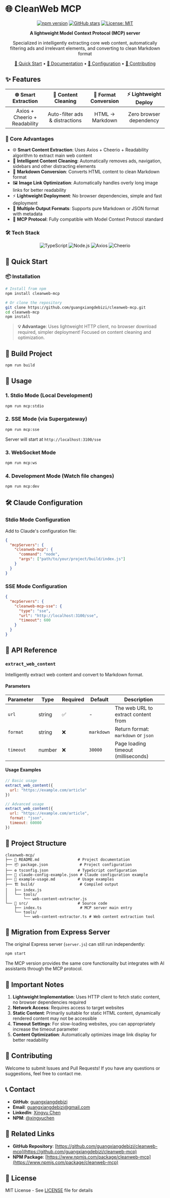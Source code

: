 # 🌐 CleanWeb MCP

<div align="center">

[![npm version](https://badge.fury.io/js/cleanweb-mcp.svg)](https://www.npmjs.com/package/cleanweb-mcp)
[![GitHub stars](https://img.shields.io/github/stars/guangxiangdebizi/cleanweb-mcp.svg)](https://github.com/guangxiangdebizi/cleanweb-mcp)
[![License: MIT](https://img.shields.io/badge/License-MIT-yellow.svg)](https://opensource.org/licenses/MIT)

**A lightweight Model Context Protocol (MCP) server**

Specialized in intelligently extracting core web content, automatically filtering ads and irrelevant elements, and converting to clean Markdown format

[🚀 Quick Start](#-quick-start) • [📖 Documentation](#-usage) • [🔧 Configuration](#-claude-configuration) • [🤝 Contributing](#-contributing)

</div>

## ✨ Features

<div align="center">

| 🌐 Smart Extraction | 🧹 Content Cleaning | 📝 Format Conversion | ⚡ Lightweight Deploy |
|:---:|:---:|:---:|:---:|
| Axios + Cheerio + Readability | Auto-filter ads & distractions | HTML → Markdown | Zero browser dependency |

</div>

### 🎯 Core Advantages

- 🌐 **Smart Content Extraction**: Uses Axios + Cheerio + Readability algorithm to extract main web content
- 🧹 **Intelligent Content Cleaning**: Automatically removes ads, navigation, sidebars and other distracting elements
- 📝 **Markdown Conversion**: Converts HTML content to clean Markdown format
- 🖼️ **Image Link Optimization**: Automatically handles overly long image links for better readability
- ⚡ **Lightweight Deployment**: No browser dependencies, simple and fast deployment
- 🔧 **Multiple Output Formats**: Supports pure Markdown or JSON format with metadata
- 🚀 **MCP Protocol**: Fully compatible with Model Context Protocol standard

### 🛠️ Tech Stack

<div align="center">

![TypeScript](https://img.shields.io/badge/TypeScript-007ACC?style=for-the-badge&logo=typescript&logoColor=white)
![Node.js](https://img.shields.io/badge/Node.js-43853D?style=for-the-badge&logo=node.js&logoColor=white)
![Axios](https://img.shields.io/badge/Axios-5A29E4?style=for-the-badge&logo=axios&logoColor=white)
![Cheerio](https://img.shields.io/badge/Cheerio-E34F26?style=for-the-badge&logo=html5&logoColor=white)

</div>

## 🚀 Quick Start

### 📦 Installation

```bash
# Install from npm
npm install cleanweb-mcp

# Or clone the repository
git clone https://github.com/guangxiangdebizi/cleanweb-mcp.git
cd cleanweb-mcp
npm install
```

> **💡 Advantage**: Uses lightweight HTTP client, no browser download required, simpler deployment! Focused on content cleaning and optimization.

## 🔧 Build Project

```bash
npm run build
```

## 🎯 Usage

### 1. Stdio Mode (Local Development)

```bash
npm run mcp:stdio
```

### 2. SSE Mode (via Supergateway)

```bash
npm run mcp:sse
```

Server will start at `http://localhost:3100/sse`

### 3. WebSocket Mode

```bash
npm run mcp:ws
```

### 4. Development Mode (Watch file changes)

```bash
npm run mcp:dev
```

## 🛠️ Claude Configuration

### Stdio Mode Configuration

Add to Claude's configuration file:

```json
{
  "mcpServers": {
    "cleanweb-mcp": {
      "command": "node",
      "args": ["path/to/your/project/build/index.js"]
    }
  }
}
```

### SSE Mode Configuration

```json
{
  "mcpServers": {
    "cleanweb-mcp-sse": {
      "type": "sse",
      "url": "http://localhost:3100/sse",
      "timeout": 600
    }
  }
}
```

## 🔨 API Reference

### `extract_web_content`

Intelligently extract web content and convert to Markdown format.

#### Parameters

| Parameter | Type | Required | Default | Description |
|-----------|------|----------|---------|-------------|
| `url` | string | ✅ | - | The web URL to extract content from |
| `format` | string | ❌ | `markdown` | Return format: `markdown` or `json` |
| `timeout` | number | ❌ | `30000` | Page loading timeout (milliseconds) |

#### Usage Examples

```javascript
// Basic usage
extract_web_content({
  url: "https://example.com/article"
})

// Advanced usage
extract_web_content({
  url: "https://example.com/article",
  format: "json",
  timeout: 60000
})
```

## 📁 Project Structure

```
cleanweb-mcp/
├── 📄 README.md                 # Project documentation
├── 📦 package.json              # Project configuration
├── ⚙️ tsconfig.json             # TypeScript configuration
├── 🔧 claude-config-example.json # Claude configuration example
├── 📖 example-usage.md          # Usage examples
├── 🏗️ build/                    # Compiled output
│   ├── index.js
│   └── tools/
│       └── web-content-extractor.js
└── 📝 src/                      # Source code
    ├── index.ts                 # MCP server main entry
    └── tools/
        └── web-content-extractor.ts # Web content extraction tool
```

## 🔄 Migration from Express Server

The original Express server (`server.js`) can still run independently:

```bash
npm start
```

The MCP version provides the same core functionality but integrates with AI assistants through the MCP protocol.

## 🚨 Important Notes

1. **Lightweight Implementation**: Uses HTTP client to fetch static content, no browser dependencies required
2. **Network Access**: Requires access to target websites
3. **Static Content**: Primarily suitable for static HTML content, dynamically rendered content may not be accessible
4. **Timeout Settings**: For slow-loading websites, you can appropriately increase the timeout parameter
5. **Content Optimization**: Automatically optimizes image link display for better readability

## 🤝 Contributing

Welcome to submit Issues and Pull Requests! If you have any questions or suggestions, feel free to contact me.

## 📞 Contact

- **GitHub**: [guangxiangdebizi](https://github.com/guangxiangdebizi/)
- **Email**: guangxiangdebizi@gmail.com
- **LinkedIn**: [Xingyu Chen](https://www.linkedin.com/in/xingyu-chen-b5b3b0313/)
- **NPM**: [@xingyuchen](https://www.npmjs.com/~xingyuchen)

## 🔗 Related Links

- **GitHub Repository**: [https://github.com/guangxiangdebizi/cleanweb-mcp](https://github.com/guangxiangdebizi/cleanweb-mcp)
- **NPM Package**: [https://www.npmjs.com/package/cleanweb-mcp](https://www.npmjs.com/package/cleanweb-mcp)

## 📄 License

MIT License - See [LICENSE](LICENSE) file for details
